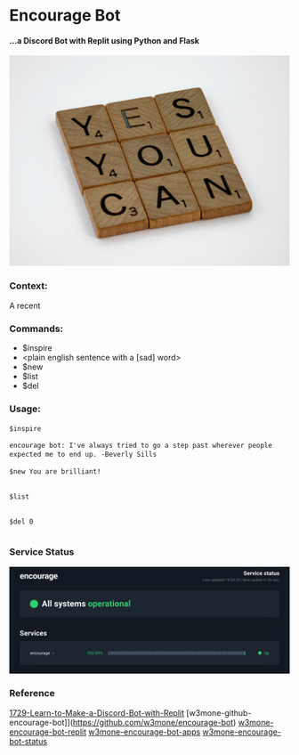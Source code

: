 # Encourage Bot
#### ...a Discord Bot with Replit using Python and Flask

![yes-you-can-encourage-bot](yes-you-can-encourage-bot.jpg)

### Context:
A recent 

### Commands:
- $inspire
- <plain english sentence with a [sad] word>
- $new <encouraging quote>
- $list
- $del <index>

### Usage:

`$inspire`
```
encourage bot: I've always tried to go a step past wherever people expected me to end up. -Beverly Sills
```

`$new You are brilliant!`
```
```

`$list`
```
```

`$del 0`
```
```

### Service Status
![encourage-bot-service-status](encourage-bot-service-status.png)

### Reference
[1729-Learn-to-Make-a-Discord-Bot-with-Replit](https://1729.com/replit-discord/)
[w3mone-github-encourage-bot]](https://github.com/w3mone/encourage-bot)
[w3mone-encourage-bot-replit]()
[w3mone-encourage-bot-apps]()
[w3mone-encourage-bot-status](https://stats.uptimerobot.com/wgvgGiL6NG)
